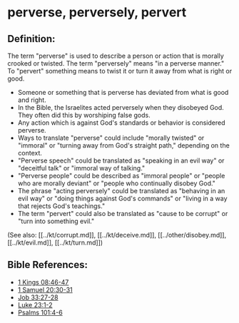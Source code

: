 # perverse, perversely, pervert #

## Definition: ##

The term "perverse" is used to describe a person or action that is morally crooked or twisted. The term "perversely" means "in a perverse manner." To "pervert" something means to twist it or turn it away from what is right or good.

* Someone or something that is perverse has deviated from what is good and right.
* In the Bible, the Israelites acted perversely when they disobeyed God. They often did this by worshiping false gods.
* Any action which is against God's standards or behavior is considered perverse.
* Ways to translate "perverse" could include "morally twisted" or "immoral" or "turning away from God's straight path," depending on the context.
* "Perverse speech" could be translated as "speaking in an evil way" or "deceitful talk" or "immoral way of talking."
* "Perverse people" could be described as "immoral people" or "people who are morally deviant" or "people who continually disobey God."
* The phrase "acting perversely" could be translated as "behaving in an evil way" or "doing things against God's commands" or "living in a way that rejects God's teachings."
* The term "pervert" could also be translated as "cause to be corrupt" or "turn into something evil."

(See also: [[../kt/corrupt.md]], [[../kt/deceive.md]], [[../other/disobey.md]], [[../kt/evil.md]], [[../kt/turn.md]])

## Bible References: ##

* [1 Kings 08:46-47](en/tn/1ki/help/08/46)
* [1 Samuel 20:30-31](en/tn/1sa/help/20/30)
* [Job 33:27-28](en/tn/job/help/33/27)
* [Luke 23:1-2](en/tn/luk/help/23/01)
* [Psalms 101:4-6](en/tn/psa/help/101/04)